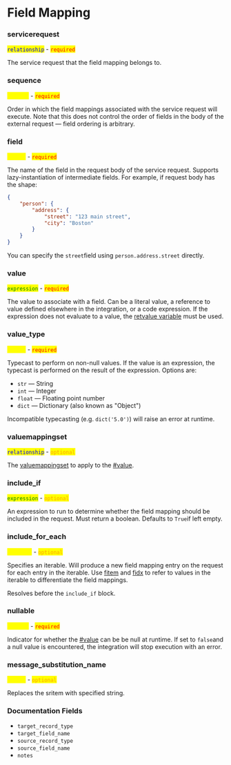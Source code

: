 # Field Mapping

### servicerequest

<mark style="color:blue;">`relationship`</mark> - <mark style="color:red;">`required`</mark>

The service request that the field mapping belongs to.

### sequence

<mark style="color:yellow;">`integer`</mark> - <mark style="color:red;">`required`</mark>

Order in which the field mappings associated with the service request will execute. Note that this does not control the order of fields in the body of the external request — field ordering is arbitrary.

### field

<mark style="color:yellow;">`string`</mark> - <mark style="color:red;">`required`</mark>

The name of the field in the request body of the service request. Supports lazy-instantiation of intermediate fields. For example, if request body has the shape:

```json
{
    "person": {
        "address": {
            "street": "123 main street",
            "city": "Boston"
        }
    }
}
```

You can specify the `street`field using `person.address.street` directly.

### value

<mark style="color:green;">`expression`</mark> - <mark style="color:red;">`required`</mark>

The value to associate with a field. Can be a literal value, a reference to value defined elsewhere in the integration, or a code expression. If the expression does not evaluate to a value, the [retvalue variable](../../reference/special_variables/#retvalue) must be used.

### value\_type

<mark style="color:yellow;">`string`</mark> - <mark style="color:red;">`required`</mark>

Typecast to perform on non-null values. If the value is an expression, the typecast is performed on the result of the expression. Options are:

* `str` — String
* `int` — Integer
* `float` — Floating point number
* `dict` — Dictionary (also known as "Object")

Incompatible typecasting (e.g. `dict('5.0')`) will raise an error at runtime.

### valuemappingset

<mark style="color:blue;">`relationship`</mark> - <mark style="color:orange;">`optional`</mark>

The [valuemappingset](valuemappingset.md) to apply to the [#value](field-mapping.md#value "mention").

### include\_if

<mark style="color:green;">`expression`</mark> - <mark style="color:orange;">`optional`</mark>

An expression to run to determine whether the field mapping should be included in the request. Must return a boolean. Defaults to `True`if left empty.

### include\_for\_each

<mark style="color:yellow;">`iterable`</mark> - <mark style="color:orange;">`optional`</mark>

Specifies an iterable. Will produce a new field mapping entry on the request for each entry in the iterable. Use [fitem](../../reference/special_variables/#iterable-within-integrations-xx-item-and-xx-idx) and [fidx](../../reference/special_variables/#iterable-within-integrations-xx-item-and-xx-idx) to refer to values in the iterable to differentiate the field mappings. &#x20;

Resolves before the `include_if` block.

### nullable

<mark style="color:yellow;">`boolean`</mark> - <mark style="color:red;">`required`</mark>

Indicator for whether the [#value](field-mapping.md#value "mention") can be be null at runtime. If set to `false`and a null value is encountered, the integration will stop execution with an error.

### message\_substitution\_name

<mark style="color:yellow;">`string`</mark> - <mark style="color:orange;">`optional`</mark>

Replaces the sritem with specified string.

### Documentation Fields

* `target_record_type`
* `target_field_name`
* `source_record_type`
* `source_field_name`
* `notes`
